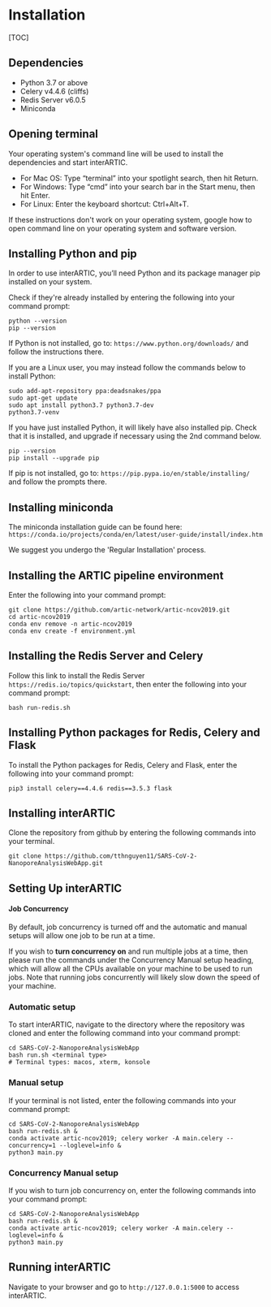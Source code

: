# Installation

[TOC]

## Dependencies

* Python 3.7 or above
* Celery v4.4.6 (cliffs)
* Redis Server v6.0.5
* Miniconda

## Opening terminal

Your operating system's command line will be used to install the dependencies and start interARTIC. 

* For Mac OS: Type “terminal” into your spotlight search, then hit Return.
* For Windows: Type “cmd” into your search bar in the Start menu, then hit Enter.
* For Linux: Enter the keyboard shortcut: Ctrl+Alt+T.

If these instructions don't work on your operating system, google how to open command line on your operating system and software version.

## Installing Python and pip

In order to use interARTIC, you’ll need Python and its package manager pip installed on your system.

Check if they're already installed by entering the following into your command prompt:

```
python --version
pip --version
```

If Python is not installed, go to: ```https://www.python.org/downloads/``` and follow the instructions there.

If you are a Linux user, you may instead follow the commands below to install Python:
```
sudo add-apt-repository ppa:deadsnakes/ppa
sudo apt-get update
sudo apt install python3.7 python3.7-dev
python3.7-venv
```

If you have just installed Python, it will likely have also installed pip. Check that it is installed, and upgrade if necessary using the 2nd command below.

```
pip --version
pip install --upgrade pip
```

If pip is not installed, go to: ```https://pip.pypa.io/en/stable/installing/``` and follow the prompts there.

## Installing miniconda

The miniconda installation guide can be found here: ```https://conda.io/projects/conda/en/latest/user-guide/install/index.htm```

We suggest you undergo the 'Regular Installation' process.

## Installing the ARTIC pipeline environment

Enter the following into your command prompt:

```
git clone https://github.com/artic-network/artic-ncov2019.git
cd artic-ncov2019
conda env remove -n artic-ncov2019
conda env create -f environment.yml
```

## Installing the Redis Server and Celery

Follow this link to install the Redis Server ```https://redis.io/topics/quickstart```, then enter the following into your command prompt:

```
bash run-redis.sh
```

## Installing Python packages for Redis, Celery and Flask

To install the Python packages for Redis, Celery and Flask, enter the following into your command prompt:

```
pip3 install celery==4.4.6 redis==3.5.3 flask 
```

## Installing interARTIC

Clone the repository from github by entering the following commands into your terminal.

```
git clone https://github.com/tthnguyen11/SARS-CoV-2-NanoporeAnalysisWebApp.git
```

## Setting Up interARTIC

#### Job Concurrency

By default, job concurrency is turned off and the automatic and manual setups will allow one job to be run at a time. 

If you wish to **turn concurrency on** and run multiple jobs at a time, then please run the commands under the Concurrency Manual setup heading, which will allow all the CPUs available on your machine to be used to run jobs. Note that running jobs concurrently will likely slow down the speed of your machine.

### Automatic setup

To start interARTIC, navigate to the directory where the repository was cloned and enter the following command into your command prompt:

```
cd SARS-CoV-2-NanoporeAnalysisWebApp
bash run.sh <terminal type>
# Terminal types: macos, xterm, konsole
```

### Manual setup

If your terminal is not listed, enter the following commands into your command prompt:

```
cd SARS-CoV-2-NanoporeAnalysisWebApp
bash run-redis.sh &
conda activate artic-ncov2019; celery worker -A main.celery --concurrency=1 --loglevel=info &
python3 main.py
```

### Concurrency Manual setup

If you wish to turn job concurrency on, enter the following commands into your command prompt:

```
cd SARS-CoV-2-NanoporeAnalysisWebApp
bash run-redis.sh &
conda activate artic-ncov2019; celery worker -A main.celery --loglevel=info &
python3 main.py
```

## Running interARTIC

Navigate to your browser and go to ```http://127.0.0.1:5000``` to access interARTIC.
